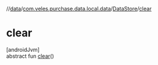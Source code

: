//[data](../../../index.md)/[com.veles.purchase.data.local.data](../index.md)/[DataStore](index.md)/[clear](clear.md)

# clear

[androidJvm]\
abstract fun [clear](clear.md)()
